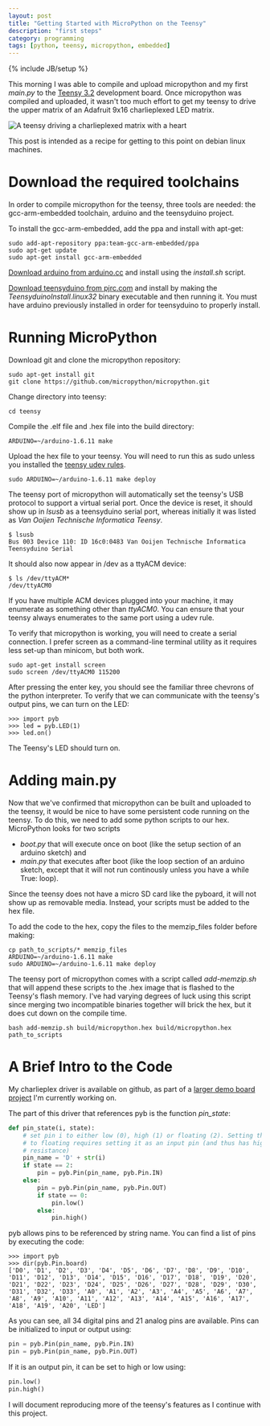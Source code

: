 ```yaml
---
layout: post
title: "Getting Started with MicroPython on the Teensy"
description: "first steps"
category: programming
tags: [python, teensy, micropython, embedded]
---
```

{% include JB/setup %}

This morning I was able to compile and upload micropython and my first 
*main.py* to the [Teensy 3.2](https://www.pjrc.com/teensy/) development 
board. Once micropython was compiled and uploaded, it wasn't too much 
effort to get my teensy to drive the upper matrix of an Adafruit 9x16 
charlieplexed LED matrix.

![A teensy driving a charlieplexed matrix with a heart](https://pbs.twimg.com/media/CspTWUuUsAAnZ2w.jpg:large)

This post is intended as a recipe for getting to this point on debian linux machines.

Download the required toolchains
================================

In order to compile micropython for the teensy, three tools are needed: 
the gcc-arm-embedded toolchain, arduino and the teensyduino project.

To install the gcc-arm-embedded, add the ppa and install with apt-get:

```
sudo add-apt-repository ppa:team-gcc-arm-embedded/ppa
sudo apt-get update
sudo apt-get install gcc-arm-embedded
```
[Download arduino from arduino.cc](https://www.arduino.cc/en/Main/Software) and install using the *install.sh* script.

[Download teensyduino from pjrc.com](http://www.pjrc.com/teensy/td_download.html) and install by making the *TeensyduinoInstall.linux32* binary executable and then running it. You must have arduino previously installed in order for teensyduino to properly install.

Running MicroPython
===================

Download git and clone the micropython repository:

```
sudo apt-get install git
git clone https://github.com/micropython/micropython.git
```

Change directory into teensy:

```
cd teensy
```

Compile the .elf file and .hex file into the build directory:

```
ARDUINO=~/arduino-1.6.11 make
```

Upload the hex file to your teensy. You will need to run this as sudo unless you installed the [teensy udev rules](https://www.pjrc.com/teensy/49-teensy.rules).

```
sudo ARDUINO=~/arduino-1.6.11 make deploy
```

The teensy port of micropython will automatically set the teensy's USB protocol to support a virtual serial port. Once the device is reset, it should show up in *lsusb* as a teensyduino serial port, whereas initially it was listed as *Van Ooijen Technische Informatica Teensy*.

```
$ lsusb
Bus 003 Device 110: ID 16c0:0483 Van Ooijen Technische Informatica Teensyduino Serial 
```

It should also now appear in /dev as a ttyACM device:

```
$ ls /dev/ttyACM*
/dev/ttyACM0
```

If you have multiple ACM devices plugged into your machine, it may enumerate as something other than *ttyACM0*. You can ensure that your teensy always enumerates to the same port using a udev rule. 

To verify that micropython is working, you will need to create a serial connection. I prefer screen as a command-line terminal utility as it requires less set-up than minicom, but both work.

```
sudo apt-get install screen
sudo screen /dev/ttyACM0 115200
```

After pressing the enter key, you should see the familiar three chevrons of the python interpreter. To verify that we can communicate with the teensy's output pins, we can turn on the LED:

```
>>> import pyb
>>> led = pyb.LED(1)
>>> led.on()
```

The Teensy's LED should turn on.

Adding main.py
==============

Now that we've confirmed that micropython can be built and uploaded to the teensy, 
it would be nice to have some persistent code running on the teensy. To do this, 
we need to add some python scripts to our hex. MicroPython looks for two scripts 
- *boot.py* that will execute once on boot (like the setup section of an arduino sketch) 
and 
- *main.py* that executes after boot (like the loop section of an arduino sketch, except 
that it will not run continously unless you have a while True: loop).

Since the teensy does not have a micro SD card like the pyboard, it will not show up as 
removable media. Instead, your scripts must be added to the hex file.

To add the code to the hex, copy the files to the memzip_files folder before making:

```
cp path_to_scripts/* memzip_files
ARDUINO=~/arduino-1.6.11 make
sudo ARDUINO=~/arduino-1.6.11 make deploy
```

The teensy port of micropython comes with a script called *add-memzip.sh* that will append these scripts to the 
.hex image that is flashed to the Teensy's flash memory. I've had varying degrees of luck using this script since merging two incompatible binaries together will brick the hex, but it does cut down on the compile time.

```
bash add-memzip.sh build/micropython.hex build/micropython.hex path_to_scripts
```

A Brief Intro to the Code
=========================

My charlieplex driver is available on github, as part of a [larger demo board project](https://github.com/CatherineH/micropython-teensy-demo/tree/master/src) I'm currently working on. 

The part of this driver that references pyb is the function *pin_state*:

```python
def pin_state(i, state):
    # set pin i to either low (0), high (1) or floating (2). Setting the pin
    # to floating requires setting it as an input pin (and thus has high
    # resistance)
    pin_name = 'D' + str(i)
    if state == 2:
        pin = pyb.Pin(pin_name, pyb.Pin.IN)
    else:
        pin = pyb.Pin(pin_name, pyb.Pin.OUT)
        if state == 0:
            pin.low()
        else:
            pin.high()
```

pyb allows pins to be referenced by string name. You can find a list of pins by executing the code:

```
>>> import pyb
>>> dir(pyb.Pin.board)
['D0', 'D1', 'D2', 'D3', 'D4', 'D5', 'D6', 'D7', 'D8', 'D9', 'D10', 'D11', 'D12', 'D13', 'D14', 'D15', 'D16', 'D17', 'D18', 'D19', 'D20', 'D21', 'D22', 'D23', 'D24', 'D25', 'D26', 'D27', 'D28', 'D29', 'D30', 'D31', 'D32', 'D33', 'A0', 'A1', 'A2', 'A3', 'A4', 'A5', 'A6', 'A7', 'A8', 'A9', 'A10', 'A11', 'A12', 'A13', 'A14', 'A15', 'A16', 'A17', 'A18', 'A19', 'A20', 'LED']
```

As you can see, all 34 digital pins and 21 analog pins are available. Pins can be initialized to input or output using:

```python
pin = pyb.Pin(pin_name, pyb.Pin.IN)
pin = pyb.Pin(pin_name, pyb.Pin.OUT)
```

If it is an output pin, it can be set to high or low using:

```python
pin.low()
pin.high()
```

I will document reproducing more of the teensy's features as I continue with this project.

